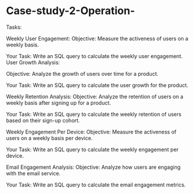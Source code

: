 # Case-study-2-Operation-

Tasks:

Weekly User Engagement:
Objective: Measure the activeness of users on a weekly basis.

Your Task: Write an SQL query to calculate the weekly user engagement.
User Growth Analysis:

Objective: Analyze the growth of users over time for a product.

Your Task: Write an SQL query to calculate the user growth for the product.

Weekly Retention Analysis:
Objective: Analyze the retention of users on a weekly basis after signing up for a product.

Your Task: Write an SQL query to calculate the weekly retention of users based on their sign-up cohort.

Weekly Engagement Per Device:
Objective: Measure the activeness of users on a weekly basis per device.

Your Task: Write an SQL query to calculate the weekly engagement per device.

Email Engagement Analysis:
Objective: Analyze how users are engaging with the email service.

Your Task: Write an SQL query to calculate the email engagement metrics.
